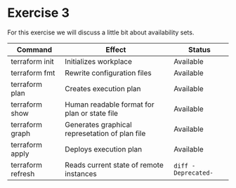 # Exercise 3

For this exercise we will discuss a little bit about availability sets.


Command           |  Effect                                          | Status
------------------|--------------------------------------------------|------------
terraform init    | Initializes workplace                            | Available
terraform fmt     | Rewrite configuration files                      | Available
terraform plan    | Creates execution plan                           | Available
terraform show    | Human readable format for plan or state file     | Available
terraform graph   | Generates graphical represetation of plan file   | Available
terraform apply   | Deploys execution plan                           | Available
terraform refresh | Reads current state of remote instances          | ```diff -Deprecated-```

